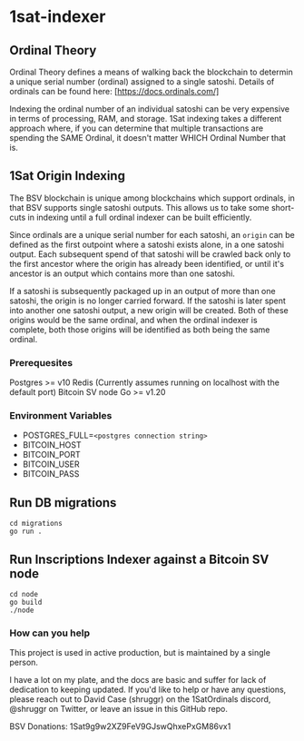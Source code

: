# 1sat-indexer

## Ordinal Theory
Ordinal Theory defines a means of walking back the blockchain to determin a unique serial number (ordinal) assigned to a single satoshi. Details of ordinals can be found here: [https://docs.ordinals.com/]

Indexing the ordinal number of an individual satoshi can be very expensive in terms of processing, RAM, and storage. 1Sat indexing takes a different approach where, if you can determine that multiple transactions are spending the SAME Ordinal, it doesn't matter WHICH Ordinal Number that is.

## 1Sat Origin Indexing
The BSV blockchain is unique among blockchains which support ordinals, in that BSV supports single satoshi outputs. This allows us to take some short-cuts in indexing until a full ordinal indexer can be built efficiently. 

Since ordinals are a unique serial number for each satoshi, an `origin` can be defined as the first outpoint where a satoshi exists alone, in a one satoshi output. Each subsequent spend of that satoshi will be crawled back only to the first ancestor where the origin has already been identified, or until it's ancestor is an output which contains more than one satoshi.

If a satoshi is subsequently packaged up in an output of more than one satoshi, the origin is no longer carried forward. If the satoshi is later spent into another one satoshi output, a new origin will be created. Both of these origins would be the same ordinal, and when the ordinal indexer is complete, both those origins will be identified as both being the same ordinal.

### Prerequesites
Postgres >= v10
Redis (Currently assumes running on localhost with the default port)
Bitcoin SV node
Go >= v1.20

### Environment Variables
- POSTGRES_FULL=`<postgres connection string>`
- BITCOIN_HOST
- BITCOIN_PORT
- BITCOIN_USER
- BITCOIN_PASS

## Run DB migrations
```
cd migrations
go run .
```
## Run Inscriptions Indexer against a Bitcoin SV node
```
cd node
go build
./node
```

### How can you help
This project is used in active production, but is maintained by a single person.

I have a lot on my plate, and the docs are basic and suffer for lack of dedication to keeping updated. If you'd like to help or have any questions, please reach out to David Case (shruggr) on the 1SatOrdinals discord, @shruggr on Twitter, or leave an issue in this GitHub repo.

BSV Donations: 1Sat9g9w2XZ9FeV9GJswQhxePxGM86vx1